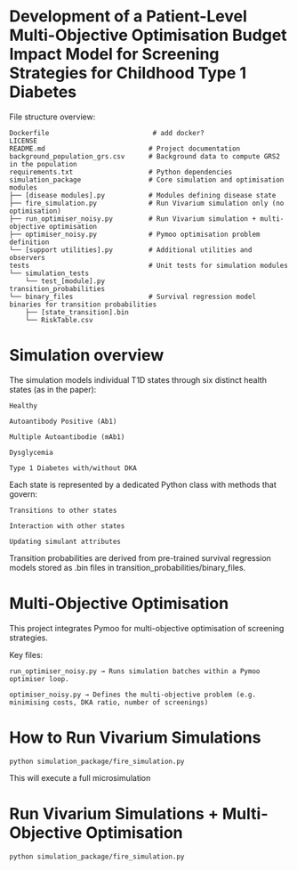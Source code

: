 


# Development of a Patient-Level Multi-Objective Optimisation Budget Impact Model for Screening Strategies for Childhood Type 1 Diabetes

File structure overview:

```
Dockerfile                          # add docker?
LICENSE
README.md                          # Project documentation 
background_population_grs.csv      # Background data to compute GRS2 in the population
requirements.txt                   # Python dependencies
simulation_package                 # Core simulation and optimisation modules
├── [disease modules].py           # Modules defining disease state 
├── fire_simulation.py             # Run Vivarium simulation only (no optimisation)
├── run_optimiser_noisy.py         # Run Vivarium simulation + multi-objective optimisation
├── optimiser_noisy.py             # Pymoo optimisation problem definition
└── [support utilities].py         # Additional utilities and observers
tests                              # Unit tests for simulation modules
└── simulation_tests
    └── test_[module].py
transition_probabilities
└── binary_files                   # Survival regression model binaries for transition probabilities
    ├── [state_transition].bin
    └── RiskTable.csv
```

# Simulation overview

The simulation models individual T1D states through six distinct health states (as in the paper):

    Healthy

    Autoantibody Positive (Ab1)

    Multiple Autoantibodie (mAb1)

    Dysglycemia

    Type 1 Diabetes with/without DKA

Each state is represented by a dedicated Python class with methods that govern:

    Transitions to other states

    Interaction with other states 

    Updating simulant attributes 

Transition probabilities are derived from pre-trained survival regression models stored as .bin files in transition_probabilities/binary_files.


# Multi-Objective Optimisation

This project integrates Pymoo for multi-objective optimisation of screening strategies.

Key files:

    run_optimiser_noisy.py → Runs simulation batches within a Pymoo optimiser loop.

    optimiser_noisy.py → Defines the multi-objective problem (e.g. minimising costs, DKA ratio, number of screenings)


# How to Run Vivarium Simulations

```
python simulation_package/fire_simulation.py
```

This will execute a full microsimulation 

# Run Vivarium Simulations + Multi-Objective Optimisation

```
python simulation_package/fire_simulation.py
```



